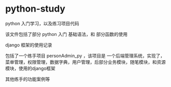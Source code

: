 # python-study
python 入门学习，以及练习项目代码


该文件包括了部分 python 入门 基础语法，和 部分函数的使用


django 框架的使用记录

包括了一个练手项目  personAdmin_py  ，该项目是 一个后端管理系统，实现了，菜单管理，权限管理，数据字典，用户管理，后部分业务模块，随笔模块，和资源模块，使用的django框架

其他练手的功能案例等
